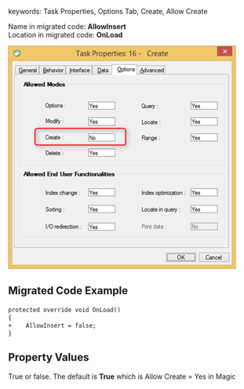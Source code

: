 ﻿keywords: Task Properties, Options Tab, Create, Allow Create

Name in migrated code: **AllowInsert**  
Location in migrated code: **OnLoad**


![Create](Create.png)
## Migrated Code Example


```csdiff   
protected override void OnLoad()
{
+    AllowInsert = false;
}
``` 

    



## Property Values
True or false. The default is **True** which is Allow Create = Yes in Magic
       